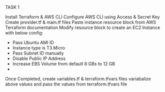 TASK 1 

Install Terraform & AWS CLI
Configure AWS CLI using Access & Secret Key
Create provider.tf & main.tf files
Paste instance resource block from AWS Terraform documentation
Modify resource block to create an EC2 Instance with below config:
* Pass Ubuntu AMI ID
* Instance type is T3.Micro
* Pass Subnet ID manually 
* Disable Public IP Address
* Increase EBS Volume from default 8 GBs to 12 GB
* 

Once Completed, create variables.tf & terraform.tfvars files
variabalize above values and pass the values from terraform.tfvars file